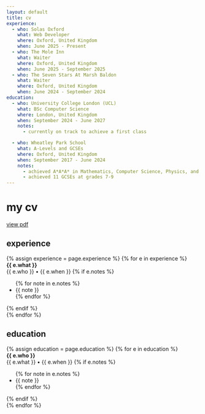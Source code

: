```yaml
---
layout: default
title: cv
experience:
  - who: Solas Oxford
    what: Web Developer
    where: Oxford, United Kingdom
    when: June 2025 - Present
  - who: The Mole Inn
    what: Waiter
    where: Oxford, United Kingdom
    when: June 2025 - September 2025
  - who: The Seven Stars At Marsh Baldon
    what: Waiter
    where: Oxford, United Kingdom
    when: June 2024 - September 2024
education:
  - who: University College London (UCL)
    what: BSc Computer Science
    where: London, United Kingdom
    when: September 2024 - June 2027
    notes:
      - currently on track to achieve a first class

  - who: Wheatley Park School
    what: A-Levels and GCSEs
    where: Oxford, United Kingdom
    when: September 2017 - June 2024
    notes:
      - achieved A*A*A* in Mathematics, Computer Science, Physics, and A in Further Mathematics AS
      - achieved 11 GCSEs at grades 7-9
---
```


# my cv

<a href="/assets/CV.pdf" target="_blank" aria-label="CV">view pdf</a>

## experience

<div class="cv-list">
{% assign experience = page.experience %}
{% for e in experience %}
    <div class="cv-entry">
      <strong>{{ e.what }}</strong><br>
      {{ e.who }} &bull; {{ e.when }}
      {% if e.notes %}
        <ul class="cv-notes">
          {% for note in e.notes %}
            <li>{{ note }}</li>
          {% endfor %}
        </ul>
      {% endif %}
    </div>
{% endfor %}
</div>


## education

<div class="cv-list">
{% assign education = page.education %}
{% for e in education %}
  <div class="cv-entry">
      <strong>{{ e.who }}</strong><br>
      {{ e.what }} &bull; {{ e.when }}
      {% if e.notes %}
        <ul class="education-notes">
          {% for note in e.notes %}
            <li>{{ note }}</li>
          {% endfor %}
        </ul>
      {% endif %}
    </div>
{% endfor %}
</div>